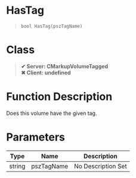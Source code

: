 # HasTag
> `bool HasTag(pszTagName)`
# Class
> __✔ Server: CMarkupVolumeTagged__  
> __✖ Client: undefined__  
# Function Description
Does this volume have the given tag.
# Parameters
Type|Name|Description
--|--|--
string|pszTagName|No Description Set

